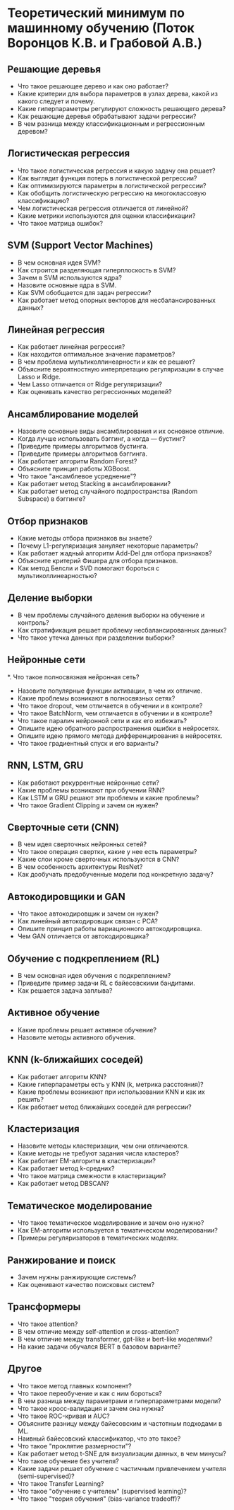 # Теоретический минимум по машинному обучению (Поток Воронцов К.В. и Грабовой А.В.)

## Решающие деревья
* Что такое решающее дерево и как оно работает?
* Какие критерии для выбора параметров в узлах дерева, какой из какого следует и почему.
* Какие гиперпараметры регулируют сложность решающего дерева?
* Как решающие деревья обрабатывают задачи регрессии?
* В чем разница между классификационным и регрессионным деревом?

## Логистическая регрессия
* Что такое логистическая регрессия и какую задачу она решает?
* Как выглядит функция потерь в логистической регрессии?
* Как оптимизируются параметры в логистической регрессии?
* Как обобщить логистическую регрессию на многоклассовую классификацию?
* Чем логистическая регрессия отличается от линейной?
* Какие метрики используются для оценки классификации?
* Что такое матрица ошибок?

## SVM (Support Vector Machines)
* В чем основная идея SVM?
* Как строится разделяющая гиперплоскость в SVM?
* Зачем в SVM используются ядра?
* Назовите основные ядра в SVM.
* Как SVM обобщается для задач регрессии?
* Как работает метод опорных векторов для несбалансированных данных?  

## Линейная регрессия
* Как работает линейная регрессия?
* Как находится оптимальное значение параметров?
* В чем проблема мультиколлинеарности и как ее решают?
* Объясните вероятностную интерпретацию регуляризации в случае Lasso и Ridge.
* Чем Lasso отличается от Ridge регуляризации?
* Как оценивать качество регрессионных моделей?

## Ансамблирование моделей
* Назовите основные виды ансамблирования и их основное отличие.
* Когда лучше использовать бэггинг, а когда — бустинг?
* Приведите примеры алгоритмов бустинга.
* Приведите примеры алгоритмов бэггинга.
* Как работает алгоритм Random Forest?
* Объясните принцип работы XGBoost.
* Что такое "ансамблевое усреднение"?  
* Как работает метод Stacking в ансамблировании?
* Как работает метод случайного подпространства (Random Subspace) в бэггинге?  

## Отбор признаков
* Какие методы отбора признаков вы знаете?
* Почему L1-регуляризация зануляет некоторые параметры?
* Как работает жадный алгоритм Add-Del для отбора признаков?
* Объясните критерий Фишера для отбора признаков.
* Как метод Белсли и SVD помогают бороться с мультиколлинеарностью?

## Деление выборки
* В чем проблемы случайного деления выборки на обучение и контроль?
* Как стратификация решает проблему несбалансированных данных?
* Что такое утечка данных при разделении выборки?

## Нейронные сети
*. Что такое полносвязная нейронная сеть?
* Назовите популярные функции активации, в чем их отличие.
* Какие проблемы возникают в полносвязных сетях?
* Что такое dropout, чем отличается в обучении и в контроле?
* Что такое BatchNorm, чем отличается в обучении и в контроле?
* Что такое паралич нейронной сети и как его избежать?
* Опишите идею обратного распространения ошибки в нейросетях.
* Опишите идею прямого метода дифференцирования в нейросетях.
* Что такое градиентный спуск и его варианты?

## RNN, LSTM, GRU
* Как работают рекуррентные нейронные сети?
* Какие проблемы возникают при обучении RNN?
* Как LSTM и GRU решают эти проблемы и какие проблемы?
* Что такое Gradient Clipping и зачем он нужен?

## Сверточные сети (CNN)
* В чем идея сверточных нейронных сетей?
* Что такое операция свертки, какие у нее есть параметры?
* Какие слои кроме сверточных используются в CNN?
* В чем особенность архитектуры ResNet?
* Как дообучать предобученные модели под конкретную задачу?

## Автокодировщики и GAN
* Что такое автокодировщик и зачем он нужен?
* Как линейный автокодировщик связан с PCA?
* Опишите принцип работы вариационного автокодировщика.
* Чем GAN отличается от автокодировщика?

## Обучение с подкреплением (RL)
* В чем основная идея обучения с подкреплением?
* Приведите пример задачи RL с байесовскими бандитами.
* Как решается задача заплыва?

## Активное обучение
* Какие проблемы решает активное обучение?
* Назовите методы активного обучения.  

## KNN (k-ближайших соседей)
* Как работает алгоритм KNN?  
* Какие гиперпараметры есть у KNN (k, метрика расстояния)?  
* Какие проблемы возникают при использовании KNN и как их решить?
* Как работает метод ближайших соседей для регрессии?  

## Кластеризация
* Назовите методы кластеризации, чем они отличаеются.
* Какие методы не требуют задания числа кластеров?
* Как работает EM-алгоритм в кластеризации?
* Как работает метод k-средних?  
* Что такое матрица смежности в кластеризации?  
* Как работает метод DBSCAN?  

## Тематическое моделирование
* Что такое тематическое моделирование и зачем оно нужно?
* Как EM-алгоритм используется в тематическом моделировании?
* Примеры регуляризаторов в тематических моделях.

## Ранжирование и поиск
* Зачем нужны ранжирующие системы?
* Как оценивают качество поисковых систем?

## Трансформеры
* Что такое attention?
* В чем отличие между self-attention и cross-attention?
* В чем отличие между transformer, gpt-like и bert-like моделями?
* На какие задачи обучался BERT в базовом варианте?

## Другое
* Что такое метод главных компонент?
* Что такое переобучение и как с ним бороться?
* В чем разница между параметрами и гиперпараметрами модели?
* Что такое кросс-валидация и зачем она нужна?
* Что такое ROC-кривая и AUC?
* Объясните разницу между байесовским и частотным подходами в ML.
* Наивный байесовский классификатор, что это такое?
* Что такое "проклятие размерности"?
* Как работает метод t-SNE для визуализации данных, в чем минусы?  
* Что такое обучение без учителя?  
* Какие задачи решает обучение с частичным привлечением учителя (semi-supervised)?  
* Что такое Transfer Learning? 
* Что такое "обучение с учителем" (supervised learning)?  
* Что такое "теория обучения" (bias-variance tradeoff)?  
